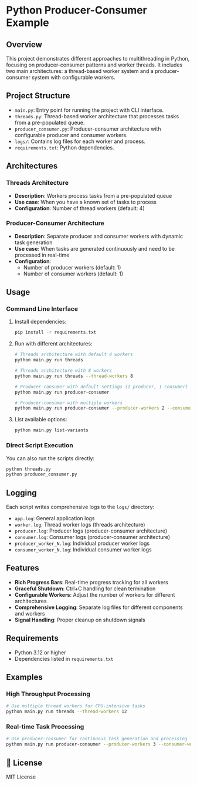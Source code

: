 # Python Producer-Consumer Example

## Overview
This project demonstrates different approaches to multithreading in Python, focusing on producer-consumer patterns and worker threads. It includes two main architectures: a thread-based worker system and a producer-consumer system with configurable workers.

## Project Structure
- `main.py`: Entry point for running the project with CLI interface.
- `threads.py`: Thread-based worker architecture that processes tasks from a pre-populated queue.
- `producer_consumer.py`: Producer-consumer architecture with configurable producer and consumer workers.
- `logs/`: Contains log files for each worker and process.
- `requirements.txt`: Python dependencies.

## Architectures

### Threads Architecture
- **Description**: Workers process tasks from a pre-populated queue
- **Use case**: When you have a known set of tasks to process
- **Configuration**: Number of thread workers (default: 4)

### Producer-Consumer Architecture  
- **Description**: Separate producer and consumer workers with dynamic task generation
- **Use case**: When tasks are generated continuously and need to be processed in real-time
- **Configuration**: 
  - Number of producer workers (default: 1)
  - Number of consumer workers (default: 1)

## Usage

### Command Line Interface
1. Install dependencies:
   ```bash
   pip install -r requirements.txt
   ```

2. Run with different architectures:
   ```bash
   # Threads architecture with default 4 workers
   python main.py run threads
   
   # Threads architecture with 8 workers
   python main.py run threads --thread-workers 8
   
   # Producer-consumer with default settings (1 producer, 1 consumer)
   python main.py run producer-consumer
   
   # Producer-consumer with multiple workers
   python main.py run producer-consumer --producer-workers 2 --consumer-workers 4
   ```

3. List available options:
   ```bash
   python main.py list-variants
   ```

### Direct Script Execution
You can also run the scripts directly:
```bash
python threads.py
python producer_consumer.py
```

## Logging
Each script writes comprehensive logs to the `logs/` directory:
- `app.log`: General application logs
- `worker.log`: Thread worker logs (threads architecture)
- `producer.log`: Producer logs (producer-consumer architecture)
- `consumer.log`: Consumer logs (producer-consumer architecture)
- `producer_worker_N.log`: Individual producer worker logs
- `consumer_worker_N.log`: Individual consumer worker logs

## Features
- **Rich Progress Bars**: Real-time progress tracking for all workers
- **Graceful Shutdown**: Ctrl+C handling for clean termination
- **Configurable Workers**: Adjust the number of workers for different architectures
- **Comprehensive Logging**: Separate log files for different components and workers
- **Signal Handling**: Proper cleanup on shutdown signals

## Requirements
- Python 3.12 or higher
- Dependencies listed in `requirements.txt`

## Examples

### High Throughput Processing
```bash
# Use multiple thread workers for CPU-intensive tasks
python main.py run threads --thread-workers 12
```

### Real-time Task Processing
```bash
# Use producer-consumer for continuous task generation and processing
python main.py run producer-consumer --producer-workers 3 --consumer-workers 6
```

## 📄 License

MIT License
